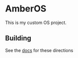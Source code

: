 # AmberOS

This is my custom OS project. 

## Building

See the [docs](/docs/build.md) for these directions
